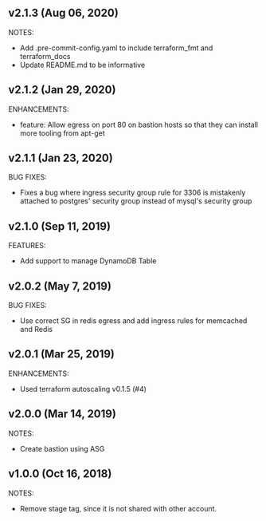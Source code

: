 ## v2.1.3 (Aug 06, 2020)

NOTES:

* Add .pre-commit-config.yaml to include terraform_fmt and terraform_docs
* Update README.md to be informative

## v2.1.2 (Jan 29, 2020)

ENHANCEMENTS:

* feature: Allow egress on port 80 on bastion hosts so that they can install more tooling from apt-get

## v2.1.1 (Jan 23, 2020)
BUG FIXES:

* Fixes a bug where ingress security group rule for 3306 is mistakenly attached to postgres' security group instead of mysql's security group

## v2.1.0 (Sep 11, 2019)

FEATURES:

* Add support to manage DynamoDB Table

## v2.0.2 (May 7, 2019)

BUG FIXES:

* Use correct SG in redis egress and add ingress rules for memcached and Redis

## v2.0.1 (Mar 25, 2019)

ENHANCEMENTS:

* Used terraform autoscaling v0.1.5 (#4)

## v2.0.0 (Mar 14, 2019)

NOTES: 

* Create bastion using ASG

## v1.0.0 (Oct 16, 2018)

NOTES:

* Remove stage tag, since it is not shared with other account.
